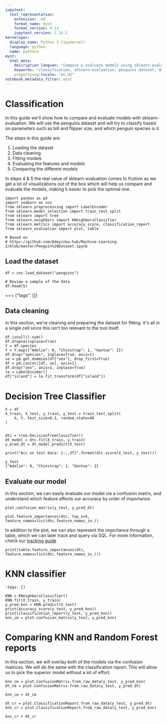```yaml
---
jupytext:
  text_representation:
    extension: .md
    format_name: myst
    format_version: 0.13
    jupytext_version: 1.14.1
kernelspec:
  display_name: Python 3 (ipykernel)
  language: python
  name: python3
myst:
  html_meta:
    description lang=en: "Compare & evaluate models using sklearn-evaluation on the penguins dataset for classification based on bill, flipper size, & species."
    keywords: "classification, sklearn-evaluation, penguins dataset, data cleaning, decision tree classifier, KNN classifier, confusion matrix, feature importances, model comparison"
    property=og:locale: "en_US"
notebook_metadata_filter: myst
---
```


# Classification

In this guide we'll show how to compare and evaluate models with sklearn-evaluation.
We will use the penguins dataset and will try to classify based on parameters such as bill and flipper size, and which penguin species is it.

The steps in this guide are:
1. Loading the dataset
2. Data cleaning
3. Fitting models
4. Evaluating the features and models
5. Comparing the different models

In steps 4 & 5 the real value of sklearn-evaluation comes to fruition as we get a lot of visualizations out of the box which will help us compare and evaluate the models, making it easier to pick the optimal one.

```{code-cell} ipython3
import pandas as pd
import seaborn as sns
from sklearn.preprocessing import LabelEncoder
from sklearn.model_selection import train_test_split
from sklearn import tree
from sklearn.neighbors import KNeighborsClassifier
from sklearn.metrics import accuracy_score, classification_report
from sklearn_evaluation import plot, table

# Based on
# https://github.com/Adeyinka-hub/Machine-Learning-2/blob/master/Penguin%20Dataset.ipynb
```

## Load the dataset

```{code-cell} ipython3
df = sns.load_dataset("penguins")

# Review a sample of the data
df.head(5)
```

+++ {"tags": []}

## Data cleaning

In this section, we're cleaning and preparing the dataset for fitting.
It's all in a single cell since this isn't too relevant to the tool itself.

```{code-cell} ipython3
df.isnull().sum()
df.dropna(inplace=True)
Y = df.species
Y = Y.map({"Adelie": 0, "Chinstrap": 1, "Gentoo": 2})
df.drop("species", inplace=True, axis=1)
se = pd.get_dummies(df["sex"], drop_first=True)
df = pd.concat([df, se], axis=1)
df.drop("sex", axis=1, inplace=True)
le = LabelEncoder()
df["island"] = le.fit_transform(df["island"])
```

# Decision Tree Classifier

```{code-cell} ipython3
X = df
X_train, X_test, y_train, y_test = train_test_split(
    X, Y, test_size=0.3, random_state=40
)


dtc = tree.DecisionTreeClassifier()
dt_model = dtc.fit(X_train, y_train)
y_pred_dt = dt_model.predict(X_test)

print("Acc on test data: {:,.3f}".format(dtc.score(X_test, y_test)))
```

```{code-cell} ipython3
y_test
{"Adelie": 0, "Chinstrap": 1, "Gentoo": 2}
```

## Evaluate our model

In this section, we can easily evaluate our model via a confusion matrix, and understand which feature affects our accuracy by order of importance.

```{code-cell} ipython3
plot.confusion_matrix(y_test, y_pred_dt)
```

```{code-cell} ipython3
plot.feature_importances(dtc, top_n=5, feature_names=list(dtc.feature_names_in_))
```

In addition to the plot, we can also represent the importance through a table, which we can later track and query via SQL. For more information, check our [tracking guide](https://sklearn-evaluation.ploomber.io/en/latest/api/SQLiteTracker.html)

```{code-cell} ipython3
print(table.feature_importances(dtc, feature_names=list(dtc.feature_names_in_)))
```

# KNN classifier

```{code-cell} ipython3
:tags: []

KNN = KNeighborsClassifier()
KNN.fit(X_train, y_train)
y_pred_knn = KNN.predict(X_test)
print(accuracy_score(y_test, y_pred_knn))
print(classification_report(y_test, y_pred_knn))
knn_cm = plot.confusion_matrix(y_test, y_pred_knn)
```

# Comparing KNN and Random Forest reports

In this section, we will overlay both of the models via the confusion matrices. We will do the same with the classification report. This will allow us to pick the superior model without a lot of effort.

```{code-cell} ipython3
knn_cm = plot.ConfusionMatrix.from_raw_data(y_test, y_pred_knn)
dt_cm = plot.ConfusionMatrix.from_raw_data(y_test, y_pred_dt)
```

```{code-cell} ipython3
knn_cm + dt_cm
```

```{code-cell} ipython3
dt_cr = plot.ClassificationReport.from_raw_data(y_test, y_pred_dt)
knn_cr = plot.ClassificationReport.from_raw_data(y_test, y_pred_knn)
```

```{code-cell} ipython3
knn_cr + dt_cr
```

```{code-cell} ipython3

```
